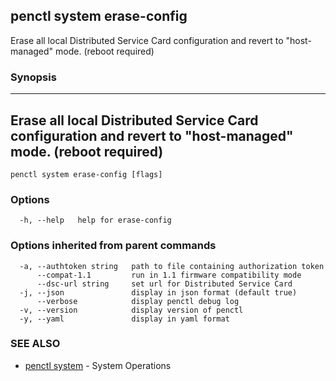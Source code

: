 ## penctl system erase-config

Erase all local Distributed Service Card configuration and revert to "host-managed" mode. (reboot required)

### Synopsis



---------------------------------------------------------------------------------------------
 Erase all local Distributed Service Card configuration and revert to "host-managed" mode. (reboot required) 
---------------------------------------------------------------------------------------------


```
penctl system erase-config [flags]
```

### Options

```
  -h, --help   help for erase-config
```

### Options inherited from parent commands

```
  -a, --authtoken string   path to file containing authorization token
      --compat-1.1         run in 1.1 firmware compatibility mode
      --dsc-url string     set url for Distributed Service Card
  -j, --json               display in json format (default true)
      --verbose            display penctl debug log
  -v, --version            display version of penctl
  -y, --yaml               display in yaml format
```

### SEE ALSO
* [penctl system](penctl_system.md)	 - System Operations

